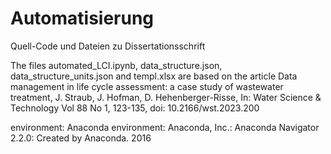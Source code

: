# Automatisierung
Quell-Code und Dateien zu Dissertationsschrift

The files automated_LCI.ipynb, data_structure.json, data_structure_units.json and templ.xlsx are based on the article Data management in life cycle assessment: a case study of wastewater treatment, J. Straub, J. Hofman, D. Hehenberger-Risse, In: Water Science & Technology Vol 88 No 1, 123-135, doi: 10.2166/wst.2023.200

environment: Anaconda environment: Anaconda, Inc.: Anaconda Navigator 2.2.0: Created by Anaconda. 2016
